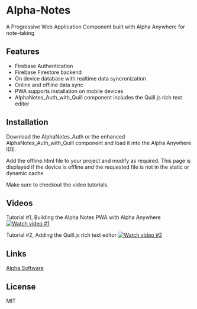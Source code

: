 # Alpha-Notes
A Progressive Web Application Component built with Alpha Anywhere for note-taking

## Features
- Firebase Authentication
- Firebase Firestore backend
- On device database with realtime data syncronization 
- Online and offline data sync
- PWA supports installation on mobile devices 
- AlphaNotes_Auth_with_Quill component includes the Quill.js rich text editor

## Installation
Download the AlphaNotes_Auth or the enhanced AlphaNotes_Auth_with_Quill component and load it into the Alpha Anywhere IDE.

Add the offline.html file to your project and modify as required. This page is displayed if the device is offline and the requested file is not in the static or dynamic cache.

Make sure to checkout the video tutorials.

## Videos 
Tutorial #1, Building the Alpha Notes PWA with Alpha Anywhere
[![Watch video #1](https://img.youtube.com/vi/BciIq1x2PwU/0.jpg)](https://www.youtube.com/watch?v=BciIq1x2PwU)

Tutorial #2, Adding the Quill.js rich text editor
[![Watch video #2](https://img.youtube.com/vi/xyXXlVakAvs/0.jpg)](https://www.youtube.com/watch?v=xyXXlVakAvs)

## Links
[Alpha Software](https://alphasoftware.com)

## License
MIT

